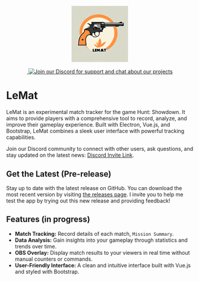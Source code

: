 <p align="center">
  <a href="https://bloodlineranks.com">
    <img alt="LeMat logo" width="30%" src="https://github.com/acidtib/LeMat-app/blob/main/icons/icon.png" />
  </a>
</p>

<p align="center">
  <a aria-label="Twitch Stream" href="https://www.twitch.tv/acidtib">
    <img alt="" src="https://img.shields.io/twitch/status/acidtib?logo=twitch&logoColor=white"/>
  </a>
  <a aria-label="Discord" href="https://discord.gg/9KrBNvBH7a">
    <img alt="Join our Discord for support and chat about our projects" src="https://img.shields.io/discord/1029839991091757056?logo=discord&logoColor=white"/>
  </a>
</p>

# LeMat

LeMat is an experimental match tracker for the game Hunt: Showdown. It aims to provide players with a comprehensive tool to record, analyze, and improve their gameplay experience. Built with Electron, Vue.js, and Bootstrap, LeMat combines a sleek user interface with powerful tracking capabilities.

Join our Discord community to connect with other users, ask questions, and stay updated on the latest news: [Discord Invite Link](https://discord.gg/9KrBNvBH7a).

## Get the Latest (Pre-release)

Stay up to date with the latest release on GitHub. You can download the most recent version by visiting [the releases page](https://github.com/acidtib/LeMat-app/releases). I invite you to help me test the app by trying out this new release and providing feedback!

## Features (in progress)

- **Match Tracking:** Record details of each match, `Mission Summary`.
- **Data Analysis:** Gain insights into your gameplay through statistics and trends over time.
- **OBS Overlay:** Display match results to your viewers in real time without manual counters or commands.
- **User-Friendly Interface:** A clean and intuitive interface built with Vue.js and styled with Bootstrap.
